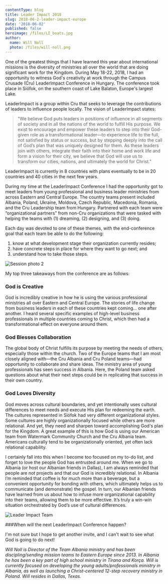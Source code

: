 ```yaml
---
contentType: blog
title: Leader Impact 2018
slug: 2018-06-2-leader-impact-europe
date: '2018-06-02'
published: false
heroimage: /files/LI_boats.jpg
author:
  name: Will Noll
  photo: /files/will-noll.png
---
```

One of the greatest things that I have learned this year about international missions is the diversity of ministries all over the world that are doing significant work for the Kingdom. During May 18-22, 2018, I had an opportunity to witness God's creativity at work through the Campus Crusade (Cru) LeaderImpact Conference in Hungary. The conference took place in Siófok, on the southern coast of Lake Balaton, Europe's largest Lake.

LeaderImpact is a group within Cru that seeks to leverage the contributions of leaders to influence people locally. The vision of LeaderImpact states:  

> "We believe God puts leaders in positions of influence in all segments of society and in all the nations of the world to fulfill His purpose. We exist to encourage and empower these leaders to step into their God-given role as a transformational leader—to experience life to the full, not satisfied by status or success, but by stepping deeply into the call of God’s plan that was uniquely designed for them.  As these leaders join with others, integrate their faith into their home and work life and form a vision for their city, we believe that God will use us to transform our cities, nations, and ultimately the world for Christ."

LeaderImpact is currently in 8 countries with plans eventually to be in 20 countries and 40 cities in the next few years. 

During my time at the LeaderImpact Conference I had the opportunity got to meet leaders from young professional and business leader ministries from across Eastern and Central Europe. The country teams present included Albania, Poland, Ukraine, Moldova, Czech Republic, Macedonia, Romania, and the Cru Leadership team from Hungary. Partnered with each team were “organizational partners” from non-Cru organizations that were tasked with helping the teams with (1) dreaming, (2) designing, and (3) doing. 

Each day was devoted to one of these themes, with the end-conference goal that each team be able to do the following:

1. know at what development stage their organization currently resides;
2. have concrete steps in place for where they want to go next; and
3. understand how to take those steps.


![Session photo 2](/files/LI_session_2.jpg)

My top three takeaways from the conference are as follows:

### God is Creative

God is incredibly creative in how he is using the various professional ministries all over Eastern and Central Europe. The stories of life change from business leaders in each of these countries kept coming… one after another. I heard several specific examples of high-level business professionals in multiple countries coming to Christ, which then had a transformational effect on everyone around them.

### God Blesses Collaboration

The global body of Christ fulfills its purpose by meeting the needs of others, especially those within the church. Two of the Europe teams that I am most closely aligned with—the Cru Albania and Cru Poland teams—had opportunity to collaborate and share ideas. The ministry area of young professionals has seen success in Albania. Here, the Poland team asked questions about what their next steps could be in replicating that success in their own country. 

### God Loves Diversity

God moves across cultural boundaries, and yet intentionally uses cultural differences to meet needs and execute His plan for redeeming the earth. The cultures represented in Siófok had very different organizational styles. Some cultures are highly organizationally focused while others are more relational. And yet, they need and sharpen toward accomplishing God's plan for the Kingdom. A great example of this is how God is using our American team from Watermark Community Church and the Cru Albania team. Americans culturally tend to be organizationally oriented, yet often lack relational capability.

I certainly fall into this when I become too focused on my to-do list, and forget to love the people God has entrusted around me. When we go to Albania (or host our Albanian friends in Dallas), I am always reminded that people are not projects and that our God is incredibly relational. In Albania I’m reminded that coffee is for much more than a beverage, but a convenient opportunity for bonding with others, which ultimately helps us to communicate (and demonstrate) the gospel. In turn, our Albanian friends have learned from us about how to infuse more organizational capability into their teams, allowing them to be more effective. It’s truly a win-win situation orchestrated by God’s use of cultural differences.

![Leader Impact Team](/files/LI_team.jpg)

###When will the next LeaderImpact Conference happen?

I'm not sure but I hope to get another invite, and I can't wait to see what God is going to do next!


_Will Noll is Director of the Team Albania ministry and has been discipling/sending mission teams to Eastern Europe since 2013. In Albania he has been a key part of high school ministry in Tirana and Korça. Will is currently focused on developing the young adults/professionals ministry in Albania, as well as launching a Christ-centered 12-step recovery ministry in Poland. Will resides in Dallas, Texas._
